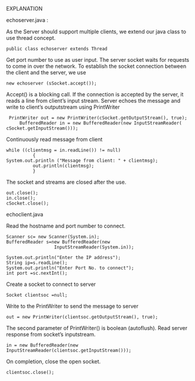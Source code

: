
EXPLANATION

echoserver.java :

As the Server  should  support multiple clients, we extend our java class to use thread concept.

    public class echoserver extends Thread

Get port number to use as user input.
The server socket waits for requests to come in over the network. 
To establish the socket connection between the client and the server, we use

    new echoserver (sSocket.accept()); 

Accept() is a blocking call. If the connection is accepted by the server, it reads a line from client’s  input stream. Server echoes the message and write to client’s outputstream using PrintWriter

     PrintWriter out = new PrintWriter(cSocket.getOutputStream(), true);
         BufferedReader in = new BufferedReader(new InputStreamReader( cSocket.getInputStream())); 

Continuously read message from client

    while ((clientmsg = in.readLine()) != null) 
              { 
    System.out.println ("Message from client: " + clientmsg); 
              out.println(clientmsg); 
              }

The socket and streams are closed after the use.

    out.close(); 
    in.close(); 
    cSocket.close(); 
 


echoclient.java

Read the hostname and port number to connect.

    Scanner sc= new Scanner(System.in);
    BufferedReader s=new BufferedReader(new
                      InputStreamReader(System.in));
                      
    System.out.println("Enter the IP address");
    String ip=s.readLine();
    System.out.println("Enter Port No. to connect");
    int port =sc.nextInt();


Create a socket to connect to server

    Socket clientsoc =null;

Write to the PrintWriter to send the message to server

    out = new PrintWriter(clientsoc.getOutputStream(), true);

The second parameter of PrintWriter() is boolean (autoflush). 
Read server response from socket’s inputstream.

    in = new BufferedReader(new InputStreamReader(clientsoc.getInputStream()));

On completion, close the open socket.

    clientsoc.close();
